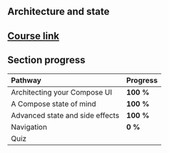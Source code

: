 ## Architecture and state

## [Course link](https://developer.android.com/courses/pathways/jetpack-compose-for-android-developers-3)

## Section progress

| Pathway                         | Progress  |
|:--------------------------------|:----------|
| Architecting your Compose UI    | **100 %** |
| A Compose state of mind         | **100 %** |
| Advanced state and side effects | **100 %** |
| Navigation                      | **0 %**   |
| Quiz                            |           |
